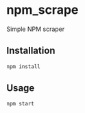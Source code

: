 # npm_scrape
Simple NPM scraper

## Installation

```sh
npm install
```

## Usage

```sh
npm start
```